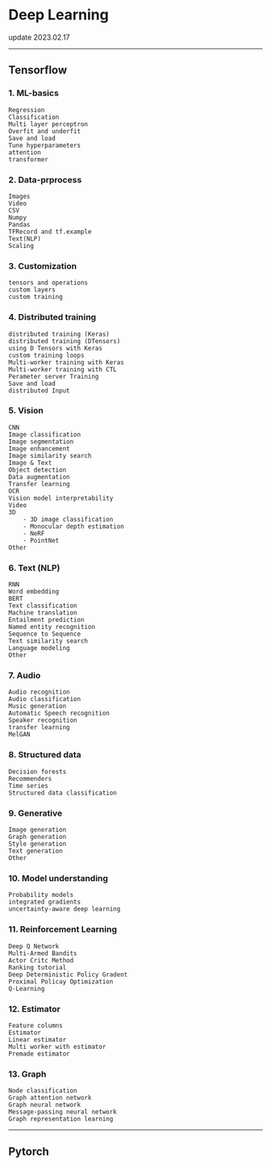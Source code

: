 # Deep Learning

update 2023.02.17

---

## Tensorflow

### 1. ML-basics

    Regression  
    Classification  
    Multi layer perceptron  
    Overfit and underfit  
    Save and load  
    Tune hyperparameters  
    attention
    transformer

### 2. Data-prprocess

    Images  
    Video  
    CSV  
    Numpy  
    Pandas  
    TFRecord and tf.example  
    Text(NLP)  
    Scaling  

### 3. Customization

    tensors and operations  
    custom layers  
    custom training  

### 4. Distributed training

    distributed training (Keras)  
    distributed training (DTensors)  
    using D Tensors with Keras  
    custom training loops  
    Multi-worker training with Keras  
    Multi-worker training with CTL  
    Perameter server Training  
    Save and load  
    distributed Input  

### 5. Vision

    CNN  
    Image classification  
    Image segmentation  
    Image enhancement  
    Image similarity search  
    Image & Text  
    Object detection  
    Data augmentation  
    Transfer learning  
    OCR  
    Vision model interpretability  
    Video  
    3D  
        - 3D image classification
        - Monocular depth estimation
        - NeRF
        - PointNet
    Other  

### 6. Text (NLP)

    RNN  
    Word embedding  
    BERT  
    Text classification  
    Machine translation  
    Entailment prediction  
    Named entity recognition  
    Sequence to Sequence  
    Text similarity search  
    Language modeling  
    Other  

### 7. Audio

    Audio recognition  
    Audio classification  
    Music generation  
    Automatic Speech recognition  
    Speaker recognition  
    transfer learning  
    MelGAN  

### 8. Structured data

    Decision forests  
    Recommenders  
    Time series  
    Structured data classification  

### 9. Generative

    Image generation  
    Graph generation  
    Style generation  
    Text generation  
    Other  

### 10. Model understanding

    Probability models  
    integrated gradients  
    uncertainty-aware deep learning  

### 11. Reinforcement Learning

    Deep Q Network  
    Multi-Armed Bandits  
    Actor Critc Method  
    Ranking tutorial  
    Deep Deterministic Policy Gradent  
    Proximal Policay Optimization  
    Q-Learning  

### 12. Estimator

    Feature columns  
    Estimator  
    Linear estimator  
    Multi worker with estimator  
    Premade estimator  

### 13. Graph

    Node classification  
    Graph attention network  
    Graph neural network  
    Message-passing neural network  
    Graph representation learning  

---

## Pytorch

